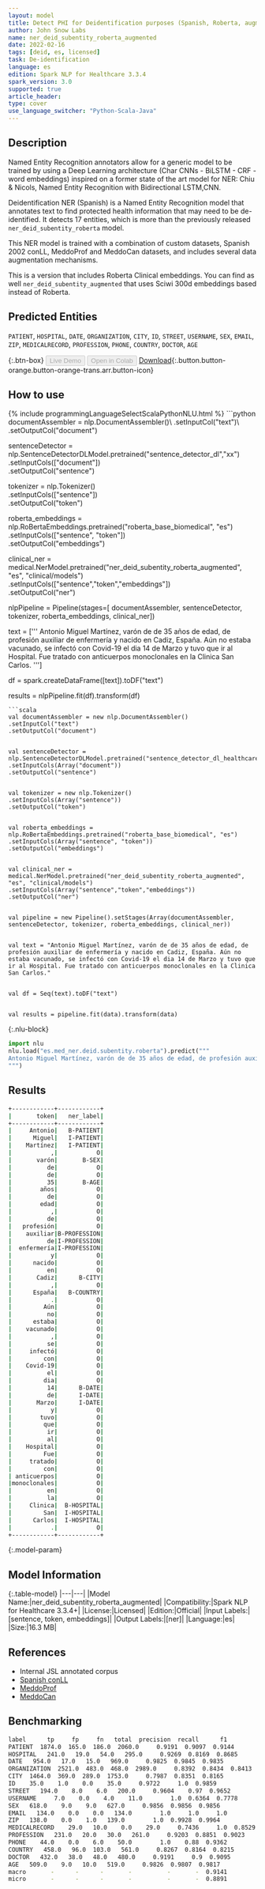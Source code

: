 ```yaml
---
layout: model
title: Detect PHI for Deidentification purposes (Spanish, Roberta, augmented)
author: John Snow Labs
name: ner_deid_subentity_roberta_augmented
date: 2022-02-16
tags: [deid, es, licensed]
task: De-identification
language: es
edition: Spark NLP for Healthcare 3.3.4
spark_version: 3.0
supported: true
article_header:
type: cover
use_language_switcher: "Python-Scala-Java"
---
```



## Description


Named Entity Recognition annotators allow for a generic model to be trained by using a Deep Learning architecture (Char CNNs - BiLSTM - CRF - word embeddings) inspired on a former state of the art model for NER: Chiu & Nicols, Named Entity Recognition with Bidirectional LSTM,CNN. 


Deidentification NER (Spanish) is a Named Entity Recognition model that annotates text to find protected health information that may need to be de-identified. It detects 17 entities, which is more than the previously released `ner_deid_subentity_roberta` model.


This NER model is trained with a combination of custom datasets, Spanish 2002 conLL, MeddoProf and MeddoCan datasets, and includes several data augmentation mechanisms.


This is a version that includes Roberta Clinical embeddings. You can find as well `ner_deid_subentity_augmented` that uses Sciwi 300d embeddings based instead of Roberta.


## Predicted Entities


`PATIENT`, `HOSPITAL`, `DATE`, `ORGANIZATION`, `CITY`, `ID`, `STREET`, `USERNAME`, `SEX`, `EMAIL`, `ZIP`, `MEDICALRECORD`, `PROFESSION`, `PHONE`, `COUNTRY`, `DOCTOR`, `AGE`


{:.btn-box}
<button class="button button-orange" disabled>Live Demo</button>
<button class="button button-orange" disabled>Open in Colab</button>
[Download](https://s3.amazonaws.com/auxdata.johnsnowlabs.com/clinical/models/ner_deid_subentity_roberta_augmented_es_3.3.4_3.0_1645006804071.zip){:.button.button-orange.button-orange-trans.arr.button-icon}


## How to use






<div class="tabs-box" markdown="1">
{% include programmingLanguageSelectScalaPythonNLU.html %}
```python
documentAssembler = nlp.DocumentAssembler()\
.setInputCol("text")\
.setOutputCol("document")


sentenceDetector = nlp.SentenceDetectorDLModel.pretrained("sentence_detector_dl","xx")\
.setInputCols(["document"])\
.setOutputCol("sentence")


tokenizer = nlp.Tokenizer()\
.setInputCols(["sentence"])\
.setOutputCol("token")


roberta_embeddings = nlp.RoBertaEmbeddings.pretrained("roberta_base_biomedical", "es")\
.setInputCols(["sentence", "token"])\
.setOutputCol("embeddings")


clinical_ner = medical.NerModel.pretrained("ner_deid_subentity_roberta_augmented", "es", "clinical/models")\
.setInputCols(["sentence","token","embeddings"])\
.setOutputCol("ner")


nlpPipeline = Pipeline(stages=[
documentAssembler,
sentenceDetector,
tokenizer,
roberta_embeddings,
clinical_ner])


text = ['''
Antonio Miguel Martínez, varón de de 35 años de edad, de profesión auxiliar de enfermería y nacido en Cadiz, España. Aún no estaba vacunado, se infectó con Covid-19 el dia 14 de Marzo y tuvo que ir al Hospital. Fue tratado con anticuerpos monoclonales en la Clinica San Carlos.
''']


df = spark.createDataFrame([text]).toDF("text")


results = nlpPipeline.fit(df).transform(df)
```
```scala
val documentAssembler = new nlp.DocumentAssembler()
.setInputCol("text")
.setOutputCol("document")


val sentenceDetector = nlp.SentenceDetectorDLModel.pretrained("sentence_detector_dl_healthcare","xx")
.setInputCols(Array("document"))
.setOutputCol("sentence")


val tokenizer = new nlp.Tokenizer()
.setInputCols(Array("sentence"))
.setOutputCol("token")


val roberta_embeddings = nlp.RoBertaEmbeddings.pretrained("roberta_base_biomedical", "es")
.setInputCols(Array("sentence", "token"))
.setOutputCol("embeddings")


val clinical_ner = medical.NerModel.pretrained("ner_deid_subentity_roberta_augmented", "es", "clinical/models")
.setInputCols(Array("sentence","token","embeddings"))
.setOutputCol("ner")


val pipeline = new Pipeline().setStages(Array(documentAssembler, sentenceDetector, tokenizer, roberta_embeddings, clinical_ner))


val text = "Antonio Miguel Martínez, varón de de 35 años de edad, de profesión auxiliar de enfermería y nacido en Cadiz, España. Aún no estaba vacunado, se infectó con Covid-19 el dia 14 de Marzo y tuvo que ir al Hospital. Fue tratado con anticuerpos monoclonales en la Clinica San Carlos."


val df = Seq(text).toDF("text")


val results = pipeline.fit(data).transform(data)
```


{:.nlu-block}
```python
import nlu
nlu.load("es.med_ner.deid.subentity.roberta").predict("""
Antonio Miguel Martínez, varón de de 35 años de edad, de profesión auxiliar de enfermería y nacido en Cadiz, España. Aún no estaba vacunado, se infectó con Covid-19 el dia 14 de Marzo y tuvo que ir al Hospital. Fue tratado con anticuerpos monoclonales en la Clinica San Carlos.
""")
```

</div>


## Results


```bash
+------------+------------+
|       token|   ner_label|
+------------+------------+
|     Antonio|   B-PATIENT|
|      Miguel|   I-PATIENT|
|    Martínez|   I-PATIENT|
|           ,|           O|
|       varón|       B-SEX|
|          de|           O|
|          de|           O|
|          35|       B-AGE|
|        años|           O|
|          de|           O|
|        edad|           O|
|           ,|           O|
|          de|           O|
|   profesión|           O|
|    auxiliar|B-PROFESSION|
|          de|I-PROFESSION|
|  enfermería|I-PROFESSION|
|           y|           O|
|      nacido|           O|
|          en|           O|
|       Cadiz|      B-CITY|
|           ,|           O|
|      España|   B-COUNTRY|
|           .|           O|
|         Aún|           O|
|          no|           O|
|      estaba|           O|
|    vacunado|           O|
|           ,|           O|
|          se|           O|
|     infectó|           O|
|         con|           O|
|    Covid-19|           O|
|          el|           O|
|         dia|           O|
|          14|      B-DATE|
|          de|      I-DATE|
|       Marzo|      I-DATE|
|           y|           O|
|        tuvo|           O|
|         que|           O|
|          ir|           O|
|          al|           O|
|    Hospital|           O|
|         Fue|           O|
|     tratado|           O|
|         con|           O|
| anticuerpos|           O|
|monoclonales|           O|
|          en|           O|
|          la|           O|
|     Clinica|  B-HOSPITAL|
|         San|  I-HOSPITAL|
|      Carlos|  I-HOSPITAL|
|           .|           O|
+------------+------------+
```


{:.model-param}
## Model Information


{:.table-model}
|---|---|
|Model Name:|ner_deid_subentity_roberta_augmented|
|Compatibility:|Spark NLP for Healthcare 3.3.4+|
|License:|Licensed|
|Edition:|Official|
|Input Labels:|[sentence, token, embeddings]|
|Output Labels:|[ner]|
|Language:|es|
|Size:|16.3 MB|


## References


- Internal JSL annotated corpus
- [Spanish conLL](https://www.clips.uantwerpen.be/conll2002/ner/data/)
- [MeddoProf](https://temu.bsc.es/meddoprof/data/)
- [MeddoCan](https://temu.bsc.es/meddocan/)


## Benchmarking


```bash
label      tp     fp     fn   total  precision  recall      f1
PATIENT  1874.0  165.0  186.0  2060.0     0.9191  0.9097  0.9144
HOSPITAL   241.0   19.0   54.0   295.0     0.9269  0.8169  0.8685
DATE   954.0   17.0   15.0   969.0     0.9825  0.9845  0.9835
ORGANIZATION  2521.0  483.0  468.0  2989.0     0.8392  0.8434  0.8413
CITY  1464.0  369.0  289.0  1753.0     0.7987  0.8351  0.8165
ID    35.0    1.0    0.0    35.0     0.9722     1.0  0.9859
STREET   194.0    8.0    6.0   200.0     0.9604    0.97  0.9652
USERNAME     7.0    0.0    4.0    11.0        1.0  0.6364  0.7778
SEX   618.0    9.0    9.0   627.0     0.9856  0.9856  0.9856
EMAIL   134.0    0.0    0.0   134.0        1.0     1.0     1.0
ZIP   138.0    0.0    1.0   139.0        1.0  0.9928  0.9964
MEDICALRECORD    29.0   10.0    0.0    29.0     0.7436     1.0  0.8529
PROFESSION   231.0   20.0   30.0   261.0     0.9203  0.8851  0.9023
PHONE    44.0    0.0    6.0    50.0        1.0    0.88  0.9362
COUNTRY   458.0   96.0  103.0   561.0     0.8267  0.8164  0.8215
DOCTOR   432.0   38.0   48.0   480.0     0.9191     0.9  0.9095
AGE   509.0    9.0   10.0   519.0     0.9826  0.9807  0.9817
macro       -      -      -       -          -       -  0.9141
micro       -      -      -       -          -       -  0.8891
```
